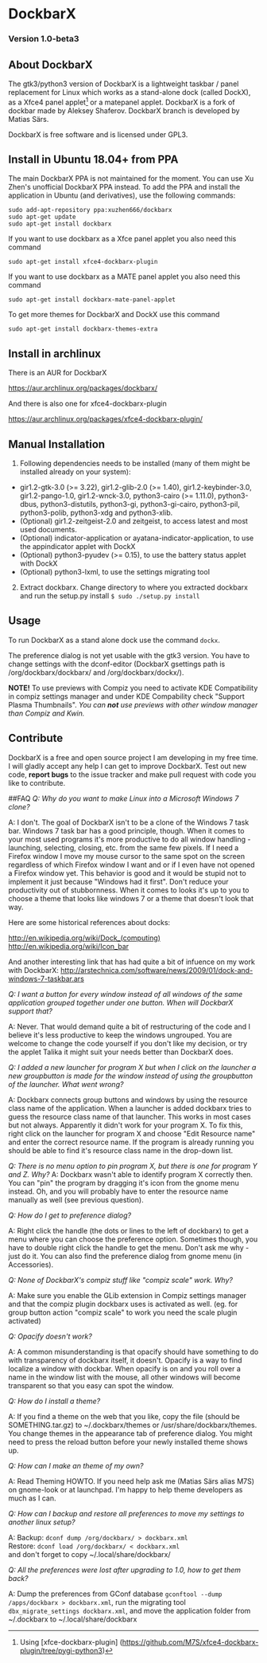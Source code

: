 # DockbarX
### Version 1.0-beta3

## About DockbarX
The gtk3/python3 version of DockbarX is a lightweight taskbar / panel replacement for Linux which works as a stand-alone dock (called DockX), as a Xfce4 panel applet[^1] or a matepanel applet. DockbarX is a fork of dockbar made by Aleksey Shaferov. DockbarX branch is developed by Matias Särs.

DockbarX is free software and is licensed under GPL3.

## Install in Ubuntu 18.04+ from PPA
The main DockbarX PPA is not maintained for the moment. You can use Xu Zhen's unofficial DockbarX PPA instead. To add the PPA and install the application in Ubuntu (and derivatives), use the following commands:

```
sudo add-apt-repository ppa:xuzhen666/dockbarx
sudo apt-get update
sudo apt-get install dockbarx
```

If you want to use dockbarx as a Xfce panel applet you also need this command

```
sudo apt-get install xfce4-dockbarx-plugin
```

If you want to use dockbarx as a MATE panel applet you also need this command
```
sudo apt-get install dockbarx-mate-panel-applet
```

To get more themes for DockbarX and DockX use this command

```
sudo apt-get install dockbarx-themes-extra
```

## Install in archlinux
There is an AUR for DockbarX

https://aur.archlinux.org/packages/dockbarx/

And there is also one for xfce4-dockbarx-plugin

https://aur.archlinux.org/packages/xfce4-dockbarx-plugin/


## Manual Installation

1. Following dependencies needs to be installed (many of them might be installed already on your system):
  - gir1.2-gtk-3.0 (>= 3.22), gir1.2-glib-2.0 (>= 1.40), gir1.2-keybinder-3.0, gir1.2-pango-1.0, gir1.2-wnck-3.0, python3-cairo (>= 1.11.0), python3-dbus, python3-distutils, python3-gi, python3-gi-cairo, python3-pil, python3-polib, python3-xdg and python3-xlib.
  - (Optional) gir1.2-zeitgeist-2.0 and zeitgeist, to access latest and most used documents.
  - (Optional) indicator-application or ayatana-indicator-application, to use the appindicator applet with DockX
  - (Optional) python3-pyudev (>= 0.15), to use the battery status applet with DockX
  - (Optional) python3-lxml, to use the settings migrating tool
2. Extract dockbarx. Change directory to where you extracted dockbarx and run the setup.py install `$ sudo ./setup.py install`

## Usage
To run DockbarX as a stand alone dock use the command `dockx`.

The preference dialog is not yet usable with the gtk3 version. You have to change settings with the dconf-editor (DockbarX gsettings path is /org/dockbarx/dockbarx/ and /org/dockbarx/dockx/).

**NOTE!** To use previews with Compiz you need to activate KDE Compatibility in compiz settings manager and under KDE Compability check "Support Plasma Thumbnails". *You can **not** use previews with other window manager than Compiz and Kwin.*

## Contribute
DockbarX is a free and open source project I am developing in my free time. I will gladly accept any help I can get to improve DockbarX. Test out new code, **report bugs** to the issue tracker and make pull request with code you like to contribute.



##FAQ
*Q: Why do you want to make Linux into a Microsoft Windows 7 clone?*

A: I don't. The goal of DockbarX isn't to be a clone of the Windows 7 task bar. Windows 7 task bar has a good principle, though.  When it comes to your most used programs it's more productive to do all window handling - launching, selecting, closing, etc. from the same few pixels. If I need a Firefox window I move my mouse cursor to the same spot on the screen regardless of which Firefox window I want and or if I even have not opened a Firefox window yet. This behavior is good and it would be stupid not to implement it just because "Windows had it first". Don't reduce your productivity out of stubbornness. When it comes to looks it's up to you to choose a theme that looks like windows 7 or a theme that doesn't look that way.

Here are some historical references about docks:

http://en.wikipedia.org/wiki/Dock_(computing)
http://en.wikipedia.org/wiki/Icon_bar

And another interesting link that has had quite a bit of infuence on my work with DockbarX:
http://arstechnica.com/software/news/2009/01/dock-and-windows-7-taskbar.ars

*Q: I want a button for every window instead of all windows of the same application grouped together under one button. When will DockbarX support that?*

A: Never. That would demand quite a bit of restructuring of the code and I believe it's less productive to keep the windows ungrouped. You are welcome to change the code yourself if you don't like my decision, or try the applet Talika it might suit your needs better than DockbarX does.

*Q: I added a new launcher for program X but when I click on the launcher a new groupbutton is made for the window instead of using the groupbutton of the launcher. What went wrong?*

A: Dockbarx connects group buttons and windows by using the resource class name of the application. When a launcher is added dockbarx tries to guess the resource class name of that launcher. This works in most cases but not always. Apparently it didn't work for your program X. To fix this, right click on the launcher for program X and choose "Edit Resource name" and enter the correct resource name. If the program is already running you should be able to find it's resource class name in the drop-down list.

*Q: There is no menu option to pin program X, but there is one for program Y and Z. Why?*
A: Dockbarx wasn't able to identify program X correctly then. You can "pin" the program by dragging it's icon from the gnome menu instead. Oh, and you will probably have to enter the resource name manually as well (see previous question).

*Q: How do I get to preference dialog?*

A: Right click the handle (the dots or lines to the left of dockbarx) to get a menu where you can choose the preference option. Sometimes though, you have to double right click the handle to get the menu. Don't ask me why - just do it. You can also find the preference dialog from gnome menu (in Accessories).

*Q: None of DockbarX's compiz stuff like "compiz scale" work. Why?*

A: Make sure you enable the GLib extension in Compiz settings manager and that the compiz plugin dockbarx uses is activated as well. (eg. for group button action "compiz scale" to work you need the scale plugin activated)

*Q: Opacify doesn't work?*

A: A common misunderstanding is that opacify should have something to do with transparency of dockbarx itself, it doesn't. Opacify is a way to find localize a window with dockbar. When opacify is on and you roll over a name in the window list with the mouse, all other windows will become transparent so that you easy can spot the window.

*Q: How do I install a theme?*

A: If you find a theme on the web that you like, copy the file (should be SOMETHING.tar.gz) to ~/.dockbarx/themes or /usr/share/dockbarx/themes. You change themes in the appearance tab of preference dialog. You might need to press the reload button before your newly installed theme shows up.

*Q: How can I make an theme of my own?*

A: Read Theming HOWTO. If you need help ask me (Matias Särs alias M7S) on gnome-look or at launchpad. I'm happy to help theme developers as much as I can.

*Q: How can I backup and restore all preferences to move my settings to another linux setup?*

A: Backup: ```dconf dump /org/dockbarx/ > dockbarx.xml```\
   Restore: ```dconf load /org/dockbarx/ < dockbarx.xml```\
   and don't forget to copy ~/.local/share/dockbarx/

*Q: All the preferences were lost after upgrading to 1.0, how to get them back?*

A: Dump the preferences from GConf database ```gconftool --dump /apps/dockbarx > dockbarx.xml```, run the migrating tool ```dbx_migrate_settings dockbarx.xml```, and move the application folder from ~/.dockbarx to ~/.local/share/dockbarx

[^1]: Using [xfce-dockbarx-plugin] (https://github.com/M7S/xfce4-dockbarx-plugin/tree/pygi-python3)

